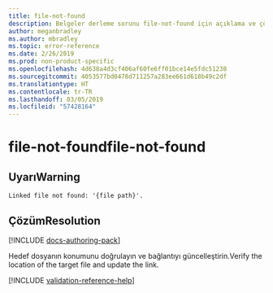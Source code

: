 ```yaml
---
title: file-not-found
description: Belgeler derleme sorunu file-not-found için açıklama ve çözüm
author: meganbradley
ms.author: mbradley
ms.topic: error-reference
ms.date: 2/26/2019
ms.prod: non-product-specific
ms.openlocfilehash: 4d638a4d3cf406af60fe6ff01bce14e5fdc51238
ms.sourcegitcommit: 4053577bd0478d711257a283ee661d618b49c2df
ms.translationtype: HT
ms.contentlocale: tr-TR
ms.lasthandoff: 03/05/2019
ms.locfileid: "57428164"
---
```

# <a name="file-not-found"></a><span data-ttu-id="e1ac7-103">file-not-found</span><span class="sxs-lookup"><span data-stu-id="e1ac7-103">file-not-found</span></span>

## <a name="warning"></a><span data-ttu-id="e1ac7-104">Uyarı</span><span class="sxs-lookup"><span data-stu-id="e1ac7-104">Warning</span></span>

`Linked file not found: '{file path}'.`

## <a name="resolution"></a><span data-ttu-id="e1ac7-105">Çözüm</span><span class="sxs-lookup"><span data-stu-id="e1ac7-105">Resolution</span></span>

[!INCLUDE [docs-authoring-pack](includes/docs-authoring-pack.md)]

<span data-ttu-id="e1ac7-106">Hedef dosyanın konumunu doğrulayın ve bağlantıyı güncelleştirin.</span><span class="sxs-lookup"><span data-stu-id="e1ac7-106">Verify the location of the target file and update the link.</span></span>

<!--make sure to add this file to your includes folder and verify the path-->
[!INCLUDE [validation-reference-help](includes/validation-reference-help.md)]
